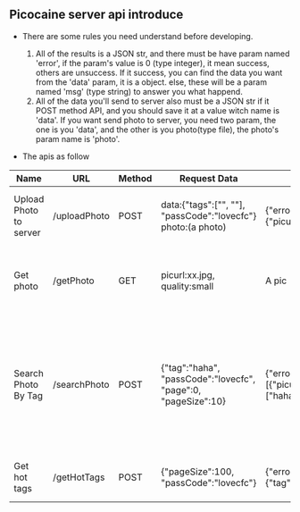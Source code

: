 ## Picocaine server api introduce

- There are some rules you need understand before developing.
    1. All of the results is a JSON str, and there must be have param named 'error', if the param's value is 0 (type integer), it mean success, others are unsuccess. If it success, you can find the data you want from the 'data' param, it is a object. else, these will be a param named 'msg' (type string) to answer you what happend.
    2. All of the data you'll send to server also must be a JSON str if it POST method API, and you should save it at a value witch name is 'data'. If you want send photo to server, you need two param, the one is you 'data', and the other is you photo(type file), the photo's param name is 'photo'.

- The apis as follow

| Name | URL | Method|  Request Data | Response Data | Error Examples | Note |
| --- | --- | --- | --- | --- | --- | --- |
| Upload Photo to server | /uploadPhoto | POST | data:{"tags":["", ""], "passCode":"lovecfc"} photo:(a photo) | {"error":0,"data":{"picurl":"b1b77ec87e3f07d895f95c3166d69dac.png"}} | {"error":1002,"msg":"Photo already exists."}, {"error":1000 ,"msg":"Upload photo faild"} |
| Get photo | /getPhoto | GET | picurl:xx.jpg, quality:small | A pic | {"error":1003,"msg":"Photo not exists."} | The quality can be these: 'small', 'source' |
| Search Photo By Tag | /searchPhoto | POST | {"tag":"haha", "passCode":"lovecfc", "page":0, "pageSize":10} | {"error":0,"data":[{"picurl":"4d4afd7def03d8e0b67d5621f6f9b313.png","tags":["hahaha"]}]} | | The pageSize is lower than 100. The 'page' is to show the current page, start with 0. |
| Get hot tags | /getHotTags | POST | {"pageSize":100, "passCode":"lovecfc"} | {"error":0,"data":[{"tag":"Test"},{"tag":"Test1"},{"tag":"haha"},{"tag":"Test123"}]} | | The 'pageSize' is lower than 100. |
